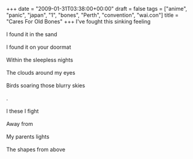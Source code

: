 +++
date = "2009-01-31T03:38:00+00:00"
draft = false
tags = ["anime", "panic", "japan", "1", "bones", "Perth", "convention", "wai.con"]
title = "Cares For Old Bones"
+++
I've fought this sinking feeling<br/><br/>I found it in the sand<br/><br/>I found it on your doormat<br/><br/>Within the sleepless nights<br/><br/>The clouds around my eyes<br/><br/>Birds soaring those blurry skies<br/><br/>.<br/><br/>I these I fight<br/><br/>Away from<br/><br/>My parents lights<br/><br/>The shapes from above<div class="blogger-post-footer"><img width='1' height='1' src='https://blogger.googleusercontent.com/tracker/5693059957647979680-8866798484314260553?l=cosmiccowbell.blogspot.com' alt='' /></div>